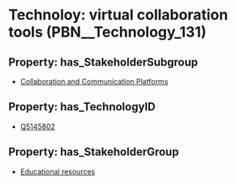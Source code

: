 # Technoloy: __virtual collaboration tools__ (PBN__Technology_131)

## Property: has_StakeholderSubgroup

* [Collaboration and Communication Platforms](PBN__TechSubgroup_5)

## Property: has_TechnologyID

* [Q5145802](Q5145802)

## Property: has_StakeholderGroup

* [Educational resources](PBN__TechGroup_11)

